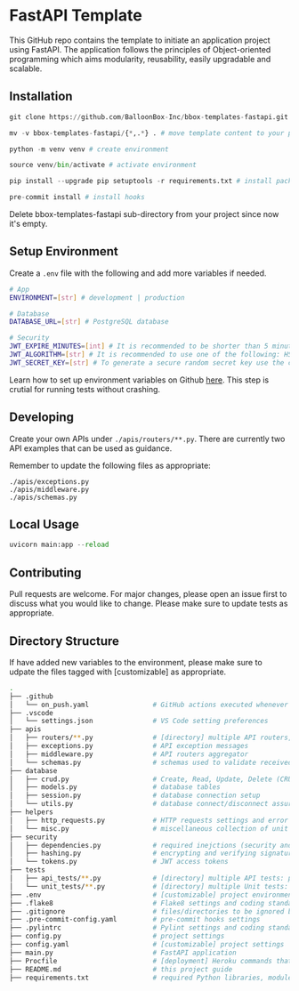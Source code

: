 # FastAPI Template

This GitHub repo contains the template to initiate an application project using FastAPI. The application follows the principles of Object-oriented programming which aims modularity, reusability, easily upgradable and scalable.

## Installation

```python
git clone https://github.com/BalloonBox-Inc/bbox-templates-fastapi.git # clone template to your project directory as a sub-directory

mv -v bbox-templates-fastapi/{*,.*} . # move template content to your project root directory (out of the cloned sub-directory)

python -m venv venv # create environment

source venv/bin/activate # activate environment

pip install --upgrade pip setuptools -r requirements.txt # install packages

pre-commit install # install hooks
```

Delete bbox-templates-fastapi sub-directory from your project since now it's empty.

## Setup Environment

Create a `.env` file with the following and add more variables if needed.

```bash
# App
ENVIRONMENT=[str] # development | production

# Database
DATABASE_URL=[str] # PostgreSQL database

# Security
JWT_EXPIRE_MINUTES=[int] # It is recommended to be shorter than 5 minutes
JWT_ALGORITHM=[str] # It is recommended to use one of the following: HS256 | RS256 | HS512 | RS512
JWT_SECRET_KEY=[str] # To generate a secure random secret key use the command: openssl rand -hex <256 or 512 depending on algo used>
```

Learn how to set up environment variables on Github [here](https://adamtheautomator.com/github-actions-environment-variables/#Managing_Environment_Variables_via_GitHub_Actions_environment_variables_and_Secrets). This step is crutial for running tests without crashing.

## Developing

Create your own APIs under `./apis/routers/**.py`. There are currently two API examples that can be used as guidance.

Remember to update the following files as appropriate:

```basb
./apis/exceptions.py
./apis/middleware.py
./apis/schemas.py
```

## Local Usage

```python
uvicorn main:app --reload
```

## Contributing

Pull requests are welcome. For major changes, please open an issue first to discuss what you would like to change. Please make sure to update tests as appropriate.

## Directory Structure

If have added new variables to the environment, please make sure to udpate the files tagged with [customizable] as appropriate.

```bash
.
├── .github
│   └── on_push.yaml                # GitHub actions executed whenever a push is made (quality and test checks)
├── .vscode
│   └── settings.json               # VS Code setting preferences
├── apis
│   ├── routers/**.py               # [directory] multiple API routers, including webhooks
│   ├── exceptions.py               # API exception messages
│   ├── middleware.py               # API routers aggregator
│   └── schemas.py                  # schemas used to validate received data and reformat it before sending back to the client/browser (http requests/responses)
├── database
│   ├── crud.py                     # Create, Read, Update, Delete (CRUD) operations to manage data elements of relational databases
│   ├── models.py                   # database tables
│   ├── session.py                  # database connection setup
│   └── utils.py                    # database connect/disconnect assurance process
├── helpers
│   ├── http_requests.py            # HTTP requests settings and error handling
│   └── misc.py                     # miscellaneous collection of unit functions
├── security
│   ├── dependencies.py             # required inejctions (security and authentication) to happen before running an API router
│   ├── hashing.py                  # encrypting and verifying signatures
│   └── tokens.py                   # JWT access tokens
├── tests
│   ├── api_tests/**.py             # [directory] multiple API tests: process of checking the functionality, reliability, performance, and security of the programming interfaces
│   └── unit_tests/**.py            # [directory] multiple Unit tests: process of checking each individual units of source code
├── .env                            # [customizable] project environment variables
├── .flake8                         # Flake8 settings and coding standards on a module-by-module basis
├── .gitignore                      # files/directories to be ignored by GitHub when commiting code
├── .pre-commit-config.yaml         # pre-commit hooks settings
├── .pylintrc                       # Pylint settings and coding standards on a module-by-module basis
├── config.py                       # project settings
├── config.yaml                     # [customizable] project settings
├── main.py                         # FastAPI application
├── Procfile                        # [deployment] Heroku commands that are executed by the dyno's app on startup
├── README.md                       # this project guide
├── requirements.txt                # required Python libraries, modules, and packages to run and deploy the project
```
